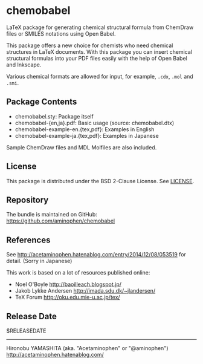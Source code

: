 chemobabel
==========

LaTeX package for generating chemical structural formula from
ChemDraw files or SMILES notations using Open Babel.

This package offers a new choice for chemists who need
chemical structures in LaTeX documents.
With this package you can insert chemical structural formulas
into your PDF files easily with the help of Open Babel and Inkscape.

Various chemical formats are allowed for input,
for example, `.cdx`, `.mol` and `.smi`.

## Package Contents

 - chemobabel.sty: Package itself
 - chemobabel-{en,ja}.pdf: Basic usage (source: chemobabel.dtx)
 - chemobabel-example-en.{tex,pdf}: Examples in English
 - chemobabel-example-ja.{tex,pdf}: Examples in Japanese

Sample ChemDraw files and MDL Molfiles are also included.

## License

This package is distributed under the BSD 2-Clause License.
See [LICENSE](./LICENSE).

## Repository

The bundle is maintained on GitHub:
  https://github.com/aminophen/chemobabel

## References

See http://acetaminophen.hatenablog.com/entry/2014/12/08/053519
for detail. (Sorry in Japanese)

This work is based on a lot of resources published online:
  - Noel O'Boyle http://baoilleach.blogspot.jp/
  - Jakob Lykke Andersen http://imada.sdu.dk/~jlandersen/
  - TeX Forum http://oku.edu.mie-u.ac.jp/tex/

## Release Date

$RELEASEDATE

--------------------
Hironobu YAMASHITA (aka. "Acetaminophen" or "@aminophen")
http://acetaminophen.hatenablog.com/
